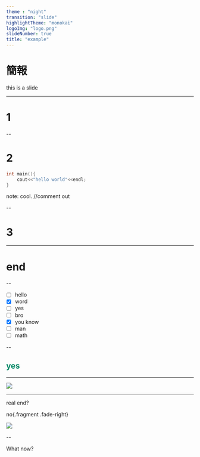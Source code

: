 ```yaml
---
theme : "night"
transition: "slide"
highlightTheme: "monokai"
logoImg: "logo.png"
slideNumber: true
title: "example"
---
```

# 簡報

this is a slide

---

# 1

--

# 2
```cpp
int main(){
    cout<<"hello world"<<endl;
}
```
note: cool.
//comment out


--

# 3

---

# end

--

* [ ] hello
* [X] word
* [ ] yes
* [ ] bro
* [X] you know
* [ ] man
* [ ] math

--

## <font color=#008866>yes</font>

---

![](http://i.giphy.com/90F8aUepslB84.gif)



---


real end?

no{.fragment .fade-right}


![](https://i.giphy.com/media/KXgJsSeOfvSgg/giphy.gif)

--

What now?